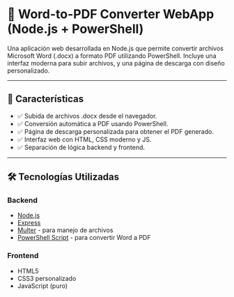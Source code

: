 # 📝 Word-to-PDF Converter WebApp (Node.js + PowerShell)

Una aplicación web desarrollada en Node.js que permite convertir archivos Microsoft Word (.docx) a formato PDF utilizando PowerShell. Incluye una interfaz moderna para subir archivos, y una página de descarga con diseño personalizado.

---

## 🚀 Características

- ✅ Subida de archivos .docx desde el navegador.
- ✅ Conversión automática a PDF usando PowerShell.
- ✅ Página de descarga personalizada para obtener el PDF generado.
- ✅ Interfaz web con HTML, CSS moderno y JS.
- ✅ Separación de lógica backend y frontend.

---

## 🛠️ Tecnologías Utilizadas

### Backend
- [Node.js](https://nodejs.org/)
- [Express](https://expressjs.com/)
- [Multer](https://github.com/expressjs/multer) - para manejo de archivos
- [PowerShell Script](https://docs.microsoft.com/powershell/) - para convertir Word a PDF

### Frontend
- HTML5
- CSS3 personalizado
- JavaScript (puro)
